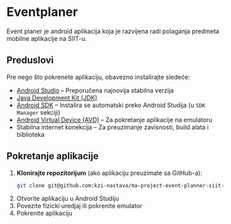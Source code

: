 # Eventplaner

Event planer je android aplikacija koja je razvijena radi polaganja predmeta mobilne aplikacije na SIIT-u.

## Preduslovi

Pre nego što pokrenete aplikaciju, obavezno instalirajte sledeće:

- [Android Studio](https://developer.android.com/studio) – Preporučena najnovija stabilna verzija
- [Java Development Kit (JDK)]([https://www.oracle.com/java/technologies/javase/jdk17-archive-downloads.html](https://www.oracle.com/java/technologies/downloads/))
- [Android SDK](https://developer.android.com/studio#downloads) – Instalira se automatski preko Android Studija (u `SDK Manager` sekciji)
- [Android Virtual Device (AVD)](https://developer.android.com/studio/run/managing-avds) – Za pokretanje aplikacije na emulatoru
- Stabilna internet konekcija – Za preuzimanje zavisnosti, build alata i biblioteka


## Pokretanje aplikacije

1. **Klonirajte repozitorijum** (ako aplikaciju preuzimate sa GitHub-a):
   ```bash
   git clone git@github.com:kzi-nastava/ma-project-event-planner-siit-2024-team-23.git
2. Otvorite aplikaciju u Android Studiju
3. Povezite fizicki uredjaj ili pokrenite emulator
4. Pokrenite aplikaciju
